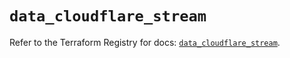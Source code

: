 # `data_cloudflare_stream`

Refer to the Terraform Registry for docs: [`data_cloudflare_stream`](https://registry.terraform.io/providers/cloudflare/cloudflare/5.8.2/docs/data-sources/stream).
